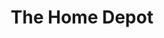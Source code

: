 ---
title: "The Home Depot"
url: /greenville/the-home-depot-south-pleasantburg-drive/
shop: Baumarkt
---